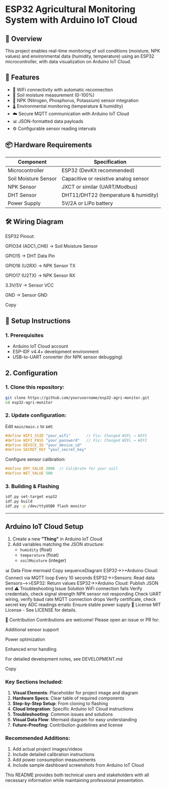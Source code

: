 # ESP32 Agricultural Monitoring System with Arduino IoT Cloud


## 📌 Overview
This project enables real-time monitoring of soil conditions (moisture, NPK values) and environmental data (humidity, temperature) using an ESP32 microcontroller, with data visualization on Arduino IoT Cloud.

## 🌟 Features
- 📶 WiFi connectivity with automatic reconnection
- 🌱 Soil moisture measurement (0-100%)
- 🔬 NPK (Nitrogen, Phosphorus, Potassium) sensor integration
- 🌡️ Environmental monitoring (temperature & humidity)
- ☁️ Secure MQTT communication with Arduino IoT Cloud
- 📊 JSON-formatted data payloads
- ⚙️ Configurable sensor reading intervals

## 📦 Hardware Requirements
| Component | Specification |
|-----------|--------------|
| Microcontroller | ESP32 (DevKit recommended) |
| Soil Moisture Sensor | Capacitive or resistive analog sensor |
| NPK Sensor | JXCT or similar (UART/Modbus) |
| DHT Sensor | DHT11/DHT22 (temperature & humidity) |
| Power Supply | 5V/2A or LiPo battery |

## 🛠️ Wiring Diagram
ESP32 Pinout:

GPIO34 (ADC1_CH6) → Soil Moisture Sensor

GPIO15 → DHT Data Pin

GPIO16 (U2RX) → NPK Sensor TX

GPIO17 (U2TX) → NPK Sensor RX

3.3V/5V → Sensor VCC

GND → Sensor GND

Copy

## 🚀 Setup Instructions

### 1. Prerequisites
- Arduino IoT Cloud account
- ESP-IDF v4.4+ development environment
- USB-to-UART converter (for NPK sensor debugging)

## 2. Configuration

### 1. Clone this repository:
```bash
git clone https://github.com/yourusername/esp32-agri-monitor.git
cd esp32-agri-monitor
```

### 2. Update configuration:
Edit `main/main.c` to set:
```c
#define WIFI_SSID "your_wifi"       // Fix: Changed WIFL → WIFI
#define WIFI_PASS "your_password"   // Fix: Changed WIFL → WIFI
#define DEVICE_ID "your_device_id"
#define SECRET_KEY "your_secret_key"
```

Configure sensor calibration:
```c
#define DRY_VALUE 3000  // Calibrate for your soil
#define WET_VALUE 500
```

### 3. Building & Flashing
```bash
idf.py set-target esp32
idf.py build
idf.py -p /dev/ttyUSB0 flash monitor
```

---

## Arduino IoT Cloud Setup
1. Create a new **"Thing"** in Arduino IoT Cloud  
2. Add variables matching the JSON structure:
   - `humidity` (float)
   - `temperature` (float)
   - `soilMoisture` (integer)

📊 Data Flow
mermaid
Copy
sequenceDiagram
    ESP32->>+Arduino Cloud: Connect via MQTT
    loop Every 10 seconds
        ESP32->>Sensors: Read data
        Sensors-->>ESP32: Return values
        ESP32->>Arduino Cloud: Publish JSON
    end
⚠️ Troubleshooting
Issue	Solution
WiFi connection fails	Verify credentials, check signal strength
NPK sensor not responding	Check UART wiring, verify baud rate
MQTT connection drops	Verify certificate, check secret key
ADC readings erratic	Ensure stable power supply
📜 License
MIT License - See LICENSE for details.

🤝 Contribution
Contributions are welcome! Please open an issue or PR for:

Additional sensor support

Power optimization

Enhanced error handling

For detailed development notes, see DEVELOPMENT.md

Copy

### Key Sections Included:

1. **Visual Elements**: Placeholder for project image and diagram
2. **Hardware Specs**: Clear table of required components
3. **Step-by-Step Setup**: From cloning to flashing
4. **Cloud Integration**: Specific Arduino IoT Cloud instructions
5. **Troubleshooting**: Common issues and solutions
6. **Visual Data Flow**: Mermaid diagram for easy understanding
7. **Future-Proofing**: Contribution guidelines and license

### Recommended Additions:
1. Add actual project images/videos
2. Include detailed calibration instructions
3. Add power consumption measurements
4. Include sample dashboard screenshots from Arduino IoT Cloud

This README provides both technical users and stakeholders with all necessary information while maintaining professional presentation.
